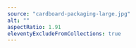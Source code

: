 ```yaml
---
source: "cardboard-packaging-large.jpg"
alt: ""
aspectRatio: 1.91
eleventyExcludeFromCollections: true
---
```

